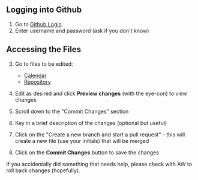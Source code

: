 ## Logging into Github

1. Go to [Github Login](https://www.github.com/login/)
2. Enter username and password (ask if you don't know)

## Accessing the Files

3. Go to files to be edited:
   * <a href="https://github.com/lod-online/collab/edit/master/docs/calendar.md" target="new">Calendar</a>
   * <a href="https://github.com/lod-online/collab/edit/master/docs/repository.md" target="new">Repository</a>
   
4. Edit as desired and click **Preview changes** (with the eye-con) to view changes
5. Scroll down to the "Commit Changes" section
6. Key in a brief description of the changes (optional but useful)
7. Click on the "Create a new branch and start a pull request" - this will create a new file (use your initials) that will be merged
8. Click on the **Commit Changes** button to save the changes

If you accidentally did something that needs help, please check with AW to roll back changes (hopefully).
